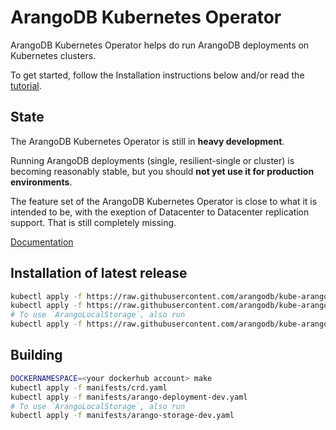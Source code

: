 # ArangoDB Kubernetes Operator

ArangoDB Kubernetes Operator helps do run ArangoDB deployments
on Kubernetes clusters.

To get started, follow the Installation instructions below and/or
read the [tutorial](./docs/Manual/Tutorials/Kubernetes/README.md).

## State

The ArangoDB Kubernetes Operator is still in **heavy development**.

Running ArangoDB deployments (single, resilient-single or cluster)
is becoming reasonably stable, but you should **not yet use it for production
environments**.

The feature set of the ArangoDB Kubernetes Operator is close to what
it is intended to be, with the exeption of Datacenter to Datacenter replication
support. That is still completely missing.

[Documentation](./docs/README.md)

## Installation of latest release

```bash
kubectl apply -f https://raw.githubusercontent.com/arangodb/kube-arangodb/0.1.0/manifests/crd.yaml
kubectl apply -f https://raw.githubusercontent.com/arangodb/kube-arangodb/0.1.0/manifests/arango-deployment.yaml
# To use `ArangoLocalStorage`, also run
kubectl apply -f https://raw.githubusercontent.com/arangodb/kube-arangodb/0.1.0/manifests/arango-storage.yaml
```

## Building

```bash
DOCKERNAMESPACE=<your dockerhub account> make
kubectl apply -f manifests/crd.yaml
kubectl apply -f manifests/arango-deployment-dev.yaml
# To use `ArangoLocalStorage`, also run
kubectl apply -f manifests/arango-storage-dev.yaml
```
